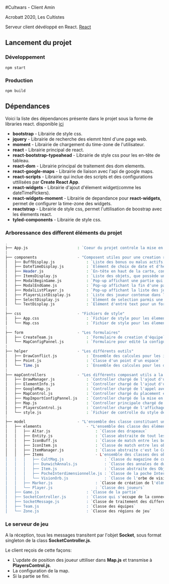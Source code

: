 #Cultwars - Client Amin

Acrobatt 2020, Les Cultistes

Serveur client dévéloppé en React. [React](https://reactjs.org/)

## Lancement du projet

### Développement
``` npm start ```

### Production
``` npm build ```


## Dépendances

Voici la liste des dépendances présente dans le projet sous la forme de libraries react. disponible [ici](https://www.npmjs.com/)

- **bootstrap**                 - Librairie de style css.
- **jquery**                    - Librairie de recherche des elemnt html d'une page web.
- **moment**                    - Librairie de chargement du time-zone de l'utilisateur.
- **react**                     - Librairie principal de react.
- **react-bootstrap-typeahead** - Librairie de style css pour les en-tête de tableau.
- **react-dom**                 - Librairie principal de traitement des dom elements.
- **react-google-maps**         - Librairie de liaison avec l'api de google maps.
- **react-scripts**             - Librairie qui inclue des scripts et des configurations uttilisées par **Create React App**.
- **react-widgets**             - Librairie d'ajout d'élement widget(comme les dateTimePickers).
- **react-widgets-moment**      - Librairie de depandance pour **react-widgets**, permet de configurer la time-zone des widgets.
- **reactstrap**                - Librairie de style css, permet l'uttilisation de boostrap avec les élements react.
- **tyled-components**          - Librairie de style css.

### Arboressance des different éléments du projet

```php
.
├── App.js                      : `Coeur du projet controle la mise en place d'une partie, et son lancement si le serveur de jeu en contient deja une`
|
├── components                  - "Composent utiles pour une creation rapide de la map"
│   ├── BuffDisplay.js              : `Liste des bonus ou malus actifs, d'un joueur, sous la forme d'une liste html`
│   ├── DateTimeDisplay.js          : `Elément de choix de date et d'heure pour un formulaire html`
│   ├── Header.js                   : `En-tête en haut de la carte, contient des boutons`
│   ├── ItemsDisplay.js             : `Liste des objets, que possède un joueur, sous la forme d'une liste html`
│   ├── ModalBeginGame.js           : `Pop-up affichant une partie qui n'as pas encore commencée,elle contient la liste des joueurs qui attendent le début de la partie`  
│   ├── ModalEndGame.js             : `Pop-up affichant la fin d'une partie, elle contient le classement des équipes`
│   ├── ModalListPlayer.js          : `Pop-up affichant la liste des joueurs connectés`
│   ├── PlayersListDisplay.js       : `Liste des joueur contenue dans la partie courante, sous la forme d'une liste html`
│   ├── SelectDisplay.js            : `Elément de selection parmis une liste d'élements pour un formulaire html`
│   └── TextDisplay.js              : `Elément d'entré text pour un formulaire html`
|
├── css                         - "Fichiers de style"
│   ├── App.css                     : `Fichier de style pour les élements de formulaire`
│   └── Map.css                     : `Fichier de style pour les élements contenue par la carte`
|
├── form                        - "Les formulaires"
│   ├── CreateTeam.js               : `Formulaire de creation d'équipe`
│   └── MapConfigPannel.js          : `Formulaire pour edité la configuration de la partie aprés injéction de la configuration JSON`
|
├── helper                      - "Les différents outils"
│   ├── DrawConflict.js             : `Ensemble des calcules pour les intéractions entre les éléments sur la carte`
│   ├── Point.js                    : `Classe d'un point d'un espace`
│   └── Time.js                     : `Ensemble des calcules pour les dates`
|
├── mapControllers              - "Les différents composant utils a la gestion de la carte **Google-Maps**" 
│   ├── DrawManager.js              : `Controller chargé de l'ajout d'un éléments sur la carte`
│   ├── ElementInfo.js              : `Controller chargé de l'ajout d'une bulle d'info`
│   ├── GoogleMap.js                : `Controller chargé de l'appel avec l'api **Google-Maps**`
│   ├── MapControl.js               : `Controller chargé du placement et de la mise à jour des éléments sur la carte`
│   ├── MapImportConfigPannel.js    : `Controller chargé de la mise en ligne d'une nouvelle configuration JSON`
│   ├── Map.js                      : `Controller principale chargé de la création de la carte et de l'interaction entre les informations du serveur de jeux et des éléments de la carte. `
│   ├── PlayersControl.js           : `Controller chargé de l'affichage des joeurs`
│   └── style.js                    : `Fichier de controlle du style de la carte **Google-Maps**`
|
├── model                       - "L'ensemble des classe constituant une partie"
│   ├── elements                    - "L'ensemble des classe des éléments disposables sur la carte"
│   │   ├── Altar.js                    : `Classe des drapeaux`
│   │   ├── Entity.js                   : `Classe abstraite de tout les élements disposables sur la carte`
│   │   ├── IconBuff.js                 : `Classe de match entre les bonus et les malus d'un joueur et leur images`
│   │   ├── IconItem.js                 : `Classe de match entre les objets et leur images`
│   │   ├── ItemManager.js              : `Classe abstraite c'est le Constructeur des objets`
│   │   ├── Items                       - L'ensemble des classes des objets
│   │   │   ├── CultMag.js                  : `Classe du magazine de culte`
│   │   │   ├── DunwichAnnals.js            : `Classe des annales de dunwichs`
│   │   │   ├── Item.js                     : `Classe abstraite des Objects`
│   │   │   ├── PocheInterdimensionnelle.js : `Classe de la poche Interdimenssionnelle`
│   │   │   └── VisionOrb.js                : `Classe de l'orbe de vision`
│   │   ├── Marker.js                   : `Classe de création de l'élément visuèlement parlant sur la carte`
│   │   └── Player.js                   : `Classe des joueurs`
│   ├── Game.js                     : `Classe de la partie`
│   ├── SocketController.js         : `Classe qui s'occupe de la connection avec le serveur de jeu `
│   ├── SocketMessage.js            : `Classe de traitement des differents types messages reçus et envoyés au serveur de jeu `
│   ├── Team.js                     : `Classe des équipes`
│   └── Zone.js                     : `Classe des régions de jeu`
```

### Le serveur de jeu

A la réception, tous les messages transitent par l'objet **Socket**, sous format singleton de la class **SocketController.js**.

Le client reçois de cette façons:
- L'update de position des joueur uttiliser dans **Map.js** et transmise à **PlayersControl.js**.
- La configuration de la map.
- Si la partie se fini.
